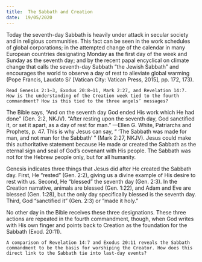 ```yaml
---
title:  The Sabbath and Creation
date:  19/05/2020
---
```


Today the seventh-day Sabbath is heavily under attack in secular society and in religious communities. This fact can be seen in the work schedules of global corporations; in the attempted change of the calendar in many European countries designating Monday as the first day of the week and Sunday as the seventh day; and by the recent papal encyclical on climate change that calls the seventh-day Sabbath “the Jewish Sabbath” and encourages the world to observe a day of rest to alleviate global warming (Pope Francis, Laudato Si’ [Vatican City: Vatican Press, 2015], pp. 172, 173).

`Read Genesis 2:1–3, Exodus 20:8–11, Mark 2:27, and Revelation 14:7. How is the understanding of the Creation week tied to the fourth commandment? How is this tied to the three angels’ messages?`

The Bible says, “And on the seventh day God ended His work which He had done” (Gen. 2:2, NKJV). “After resting upon the seventh day, God sanctified it, or set it apart, as a day of rest for man.” —Ellen G. White, Patriarchs and Prophets, p. 47. This is why Jesus can say, “ ‘The Sabbath was made for man, and not man for the Sabbath’ ” (Mark 2:27, NKJV). Jesus could make this authoritative statement because He made or created the Sabbath as the eternal sign and seal of God’s covenant with His people. The Sabbath was not for the Hebrew people only, but for all humanity.

Genesis indicates three things that Jesus did after He created the Sabbath day. First, He “rested” (Gen. 2:2), giving us a divine example of His desire to rest with us. Second, He “blessed” the seventh day (Gen. 2:3). In the Creation narrative, animals are blessed (Gen. 1:22), and Adam and Eve are blessed (Gen. 1:28), but the only day specifically blessed is the seventh day. Third, God “sanctified it” (Gen. 2:3) or “made it holy.”

No other day in the Bible receives these three designations. These three actions are repeated in the fourth commandment, though, when God writes with His own finger and points back to Creation as the foundation for the Sabbath (Exod. 20:11).

`A comparison of Revelation 14:7 and Exodus 20:11 reveals the Sabbath commandment to be the basis for worshiping the Creator. How does this direct link to the Sabbath tie into last-day events?`